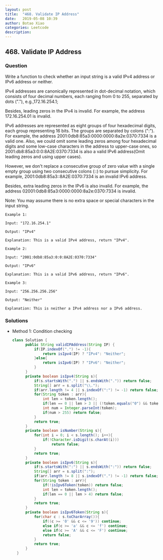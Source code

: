 ```yaml
---
layout: post
title:  "468. Validate IP Address"
date:   2019-05-08 10:39
author: Botao Xiao
categories: Leetcode
description:
---
```

## 468. Validate IP Address

### Question
 Write a function to check whether an input string is a valid IPv4 address or IPv6 address or neither.

IPv4 addresses are canonically represented in dot-decimal notation, which consists of four decimal numbers, each ranging from 0 to 255, separated by dots ("."), e.g.,172.16.254.1;

Besides, leading zeros in the IPv4 is invalid. For example, the address 172.16.254.01 is invalid.

IPv6 addresses are represented as eight groups of four hexadecimal digits, each group representing 16 bits. The groups are separated by colons (":"). For example, the address 2001:0db8:85a3:0000:0000:8a2e:0370:7334 is a valid one. Also, we could omit some leading zeros among four hexadecimal digits and some low-case characters in the address to upper-case ones, so 2001:db8:85a3:0:0:8A2E:0370:7334 is also a valid IPv6 address(Omit leading zeros and using upper cases).

However, we don't replace a consecutive group of zero value with a single empty group using two consecutive colons (::) to pursue simplicity. For example, 2001:0db8:85a3::8A2E:0370:7334 is an invalid IPv6 address.

Besides, extra leading zeros in the IPv6 is also invalid. For example, the address 02001:0db8:85a3:0000:0000:8a2e:0370:7334 is invalid.

Note: You may assume there is no extra space or special characters in the input string.

```
Example 1:

Input: "172.16.254.1"

Output: "IPv4"

Explanation: This is a valid IPv4 address, return "IPv4".

Example 2:

Input: "2001:0db8:85a3:0:0:8A2E:0370:7334"

Output: "IPv6"

Explanation: This is a valid IPv6 address, return "IPv6".

Example 3:

Input: "256.256.256.256"

Output: "Neither"

Explanation: This is neither a IPv4 address nor a IPv6 address.
```

### Solutions
* Method 1: Condition checking
  ```Java
  class Solution {
        public String validIPAddress(String IP) {
            if(IP.indexOf(".") != -1){
                return isIpv4(IP) ? "IPv4": "Neither";
            }else{
                return isIpv6(IP) ? "IPv6": "Neither";
            }
        }
        private boolean isIpv4(String s){
            if(s.startsWith(".") || s.endsWith(".")) return false;
            String[] arr = s.split("\\.");
            if(arr.length != 4 || s.indexOf(":") != -1) return false;
            for(String token : arr){
                int len = token.length();
                if(len == 0 || len > 3 || (!token.equals("0") && token.startsWith("0")) || !isNumber(token)) return false;
                int num = Integer.parseInt(token);
                if(num > 255) return false;
            }
            return true;
        }
        private boolean isNumber(String s){
            for(int i = 0; i < s.length(); i++){
                if(!Character.isDigit(s.charAt(i)))
                    return false;
            }
            return true;
        }
        private boolean isIpv6(String s){
            if(s.startsWith(":") || s.endsWith(":")) return false;
            String[] arr = s.split(":");
            if(arr.length != 8 || s.indexOf(".") != -1) return false;
            for(String token : arr){
                if(!isIpv6Token(token)) return false;
                int len = token.length();
                if(len == 0 || len > 4) return false;
            }
            return true;
        }
        private boolean isIpv6Token(String s){
            for(char c : s.toCharArray()){
                if((c >= '0' && c <= '9')) continue;
                else if(c >= 'a' && c <= 'f') continue;
                else if(c >= 'A' && c <= 'F') continue;
                return false;
            }
            return true;
        }
    }
	```